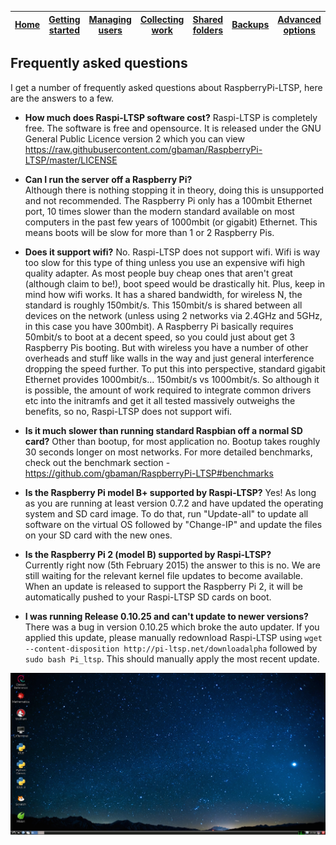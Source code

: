 [Home](README.md)    | [Getting started](installation/getting-started.md)     | [Managing users](manage-users/README.md) | [Collecting work](collect-work.md) | [Shared folders](shared-folders/README.md) | [Backups](backups/README.md) | [Advanced options](advanced/README.md) 
| :-----------: |:-------------:| :-----:| :-----:| :-----:| :-----:| :-----:| 


Frequently asked questions
----

I get a number of frequently asked questions about RaspberryPi-LTSP, here are the answers to a few.

- **How much does Raspi-LTSP software cost?**
Raspi-LTSP is completely free. The software is free and opensource. It is released under the GNU General Public Licence version 2 which you can view https://raw.githubusercontent.com/gbaman/RaspberryPi-LTSP/master/LICENSE

- **Can I run the server off a Raspberry Pi?**  
Although there is nothing stopping it in theory, doing this is unsupported and not recommended. The Raspberry Pi only has a 100mbit Ethernet port, 10 times slower than the modern standard available on most computers in the past few years of 1000mbit (or gigabit) Ethernet. This means boots will be slow for more than 1 or 2 Raspberry Pis.

- **Does it support wifi?**
No. Raspi-LTSP does not support wifi. Wifi is way too slow for this type of thing unless you use an expensive wifi high quality adapter. As most people buy cheap ones that aren't great (although claim to be!), boot speed would be drastically hit. Plus, keep in mind how wifi works. It has a shared bandwidth, for wireless N, the standard is roughly 150mbit/s. This 150mbit/s is shared between all devices on the network (unless using 2 networks via 2.4GHz and 5GHz, in this case you have 300mbit). A Raspberry Pi basically requires 50mbit/s to boot at a decent speed, so you could just about get 3 Raspberry Pis booting. But with wireless you have a number of other overheads and stuff like walls in the way and just general interference dropping the speed further.
To put this into perspective, standard gigabit Ethernet provides 1000mbit/s... 150mbit/s vs 1000mbit/s.
So although it is possible, the amount of work required to integrate common drivers etc into the initramfs and get it all tested massively outweighs the benefits, so no, Raspi-LTSP does not support wifi.

- **Is it much slower than running standard Raspbian off a normal SD card?**
Other than bootup, for most application no. Bootup takes roughly 30 seconds longer on most networks. For more detailed benchmarks, check out the benchmark section - https://github.com/gbaman/RaspberryPi-LTSP#benchmarks

- **Is the Raspberry Pi model B+ supported by Raspi-LTSP?**
Yes! As long as you are running at least version 0.7.2 and have updated the operating system and SD card image.
To do that, run "Update-all" to update all software on the virtual OS followed by "Change-IP" and update the files on your SD card with the new ones.   

- **Is the Raspberry Pi 2 (model B) supported by Raspi-LTSP?**   
Currently right now (5th February 2015) the answer to this is no. We are still waiting for the relevant kernel file updates to become available. When an update is released to support the Raspberry Pi 2, it will be automatically pushed to your Raspi-LTSP SD cards on boot.   

- **I was running Release 0.10.25 and can't update to newer versions?**   
There was a bug in version 0.10.25 which broke the auto updater. If you applied this update, please manually redownload Raspi-LTSP using ```wget --content-disposition http://pi-ltsp.net/downloadalpha``` followed by ```sudo bash Pi_ltsp```. This should manually apply the most recent update.   

![](images/raspi-desktop.jpeg)
